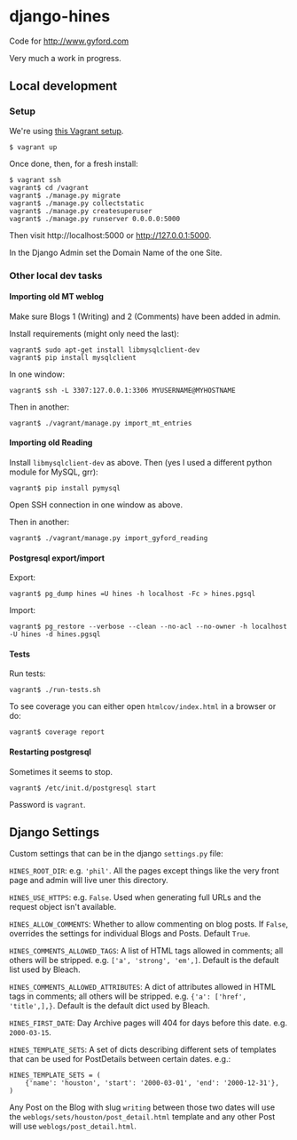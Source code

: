 # django-hines

Code for http://www.gyford.com

Very much a work in progress.


## Local development

### Setup

We're using [this Vagrant setup](https://github.com/philgyford/vagrant-heroku-cedar-16-python).

	$ vagrant up

Once done, then, for a fresh install:

	$ vagrant ssh
	vagrant$ cd /vagrant
	vagrant$ ./manage.py migrate
	vagrant$ ./manage.py collectstatic
	vagrant$ ./manage.py createsuperuser
	vagrant$ ./manage.py runserver 0.0.0.0:5000

Then visit http://localhost:5000 or http://127.0.0.1:5000.

In the Django Admin set the Domain Name of the one Site.

### Other local dev tasks

#### Importing old MT weblog

Make sure Blogs 1 (Writing) and 2 (Comments) have been added in admin.

Install requirements (might only need the last):

	vagrant$ sudo apt-get install libmysqlclient-dev
	vagrant$ pip install mysqlclient

In one window:

	vagrant$ ssh -L 3307:127.0.0.1:3306 MYUSERNAME@MYHOSTNAME

Then in another:

	vagrant$ ./vagrant/manage.py import_mt_entries

#### Importing old Reading

Install `libmysqlclient-dev` as above. Then (yes I used a different python
module for MySQL, grr):

	vagrant$ pip install pymysql

Open SSH connection in one window as above.

Then in another:

	vagrant$ ./vagrant/manage.py import_gyford_reading

#### Postgresql export/import

Export:

	vagrant$ pg_dump hines =U hines -h localhost -Fc > hines.pgsql

Import:

	vagrant$ pg_restore --verbose --clean --no-acl --no-owner -h localhost -U hines -d hines.pgsql

#### Tests

Run tests:

	vagrant$ ./run-tests.sh

To see coverage you can either open `htmlcov/index.html` in a browser or do:

	vagrant$ coverage report


#### Restarting postgresql

Sometimes it seems to stop.

	vagrant$ /etc/init.d/postgresql start

Password is `vagrant`.


## Django Settings

Custom settings that can be in the django `settings.py` file:

``HINES_ROOT_DIR``: e.g. `'phil'`. All the pages except things like the very
front page and admin will live uner this directory.

``HINES_USE_HTTPS``: e.g. `False`. Used when generating full URLs and the
request object isn't available.

``HINES_ALLOW_COMMENTS``: Whether to allow commenting on blog posts. If
``False``, overrides the settings for individual Blogs and Posts. Default
``True``.

``HINES_COMMENTS_ALLOWED_TAGS``: A list of HTML tags allowed in comments; all others will be stripped. e.g. ``['a', 'strong', 'em',]``. Default is the default list used by Bleach.

``HINES_COMMENTS_ALLOWED_ATTRIBUTES``: A dict of attributes allowed in HTML tags in comments; all others will be stripped. e.g. ``{'a': ['href', 'title',],}``. Default is the default dict used by Bleach.

``HINES_FIRST_DATE``: Day Archive pages will 404 for days before this date. e.g.
``2000-03-15``.

``HINES_TEMPLATE_SETS``: A set of dicts describing different sets of
templates that can be used for PostDetails between certain dates. e.g.:
	
	HINES_TEMPLATE_SETS = (
		{'name': 'houston', 'start': '2000-03-01', 'end': '2000-12-31'},
    )

Any Post on the Blog with slug `writing` between those two dates will use the
`weblogs/sets/houston/post_detail.html` template and any other Post will use
`weblogs/post_detail.html`.
	
